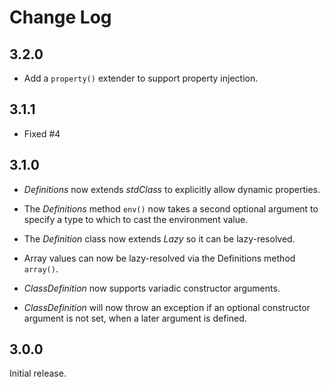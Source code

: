 # Change Log

## 3.2.0

- Add a `property()` extender to support property injection.

## 3.1.1

- Fixed #4

## 3.1.0

- _Definitions_ now extends _stdClass_ to explicitly allow dynamic properties.

- The _Definitions_ method `env()` now takes a second optional argument to
  specify a type to which to cast the environment value.

- The _Definition_ class now extends _Lazy_ so it can be lazy-resolved.

- Array values can now be lazy-resolved via the Definitions method `array()`.

- _ClassDefinition_ now supports variadic constructor arguments.

- _ClassDefinition_ will now throw an exception if an optional constructor
  argument is not set, when a later argument is defined.

## 3.0.0

Initial release.
